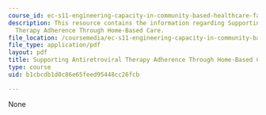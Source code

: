 ```yaml
---
course_id: ec-s11-engineering-capacity-in-community-based-healthcare-fall-2005
description: This resource contains the information regarding Supporting Antiretroviral
  Therapy Adherence Through Home-Based Care.
file_location: /coursemedia/ec-s11-engineering-capacity-in-community-based-healthcare-fall-2005/b1cbcdb1d0c86e65feed95448cc26fcb_MITEC_S11F05_art_and_hbc.pdf
file_type: application/pdf
layout: pdf
title: Supporting Antiretroviral Therapy Adherence Through Home-Based Care
type: course
uid: b1cbcdb1d0c86e65feed95448cc26fcb

---
```

None